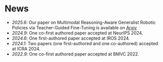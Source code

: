 # News
- *2025.6*: Our paper on Multimodal Reasoning-Aware Generalist Robotic Policies via Teacher-Guided Fine-Tuning is available on <a href="https://arxiv.org/abs/2505.19080">Arxiv</a>
- *2024.9*: One co-first authored paper accepted at NeurIPS 2024.
- *2024.6*: One first-authored paper accepted at IROS 2024.
- *2024.1*: Two papers (one first-authored and one co-authored) accepted at ICRA 2024.
- *2022.9*: One co-first authored paper accepted at BMVC 2022.
